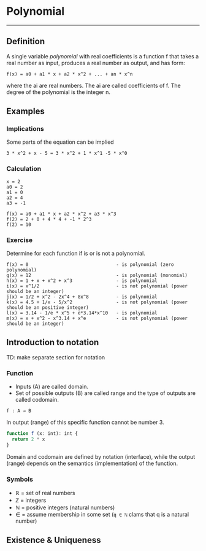 # Polynomial
___

## Definition

A single variable *polynomial* with real coefficients is a function f that
takes a real number as input, produces a real number as output, and has form:

```
f(x) = a0 + a1 * x + a2 * x^2 + ... + an * x^n
```

where the ai are real numbers. The ai are called coefficients of f. The degree of the polynomial is the integer n.

## Examples

### Implications

Some parts of the equation can be implied

```
3 * x^2 + x - 5 = 3 * x^2 + 1 * x^1 -5 * x^0
```

### Calculation

```
x = 2
a0 = 2
a1 = 0
a2 = 4
a3 = -1

f(x) = a0 + a1 * x + a2 * x^2 + a3 * x^3
f(2) = 2 + 0 + 4 * 4 + -1 * 2^3
f(2) = 10
```

### Exercise

Determine for each function if is or is not a polynomial.

```
f(x) = 0                                - is polynomial (zero polynomial)
g(x) = 12                               - is polynomial (monomial)
h(x) = 1 + x + x^2 + x^3                - is polynomial
i(x) = x^1/2                            - is not polynomial (power should be an integer)
j(x) = 1/2 + x^2 - 2x^4 + 8x^8          - is polynomial
k(x) = 4.5 + 1/x - 5/x^2                - is not polynomial (power should be an positive integer)
l(x) = 3.14 - 1/e * x^5 + e*3.14*x^10   - is polynomial
m(x) = x + x^2 - x^3.14 + x^e           - is not polynomial (power should be an integer)
```

## Introduction to notation
TD: make separate section for notation

### Function

- Inputs (A) are called domain.
- Set of possible outputs (B) are called range and the type of outputs are called codomain.

```
f : A → B
```

In output (range) of this specific function cannot be number 3.

```ts
function f (x: int): int {
  return 2 * x
}
```

Domain and codomain are defined by notation (interface), while the output (range) depends on the semantics (implementation) of the function.

### Symbols

- ℝ = set of real numbers
- ℤ = integers
- ℕ = positive integers (natural numbers)
- ∈ = assume membership in some set (`q ∈ ℕ` clams that q is a natural number)

## Existence & Uniqueness


